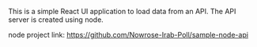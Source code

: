 This is a simple React UI application to load data from an API.
The API server is created using node.

node project link: https://github.com/Nowrose-Irab-Poll/sample-node-api
